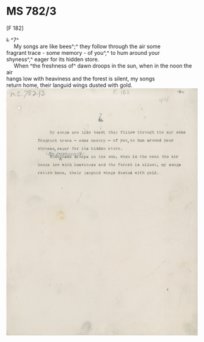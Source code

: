 # MS 782/3 

[F 182]

~~I.~~ ^7^ \
&nbsp;&nbsp;&nbsp;&nbsp;&nbsp;My songs are like bees^;^ they follow through the air some \
fragrant trace - some memory - of you^,^ to hum around your \
shyness^,^ eager for its hidden store. \
&nbsp;&nbsp;&nbsp;&nbsp;&nbsp;When ^the freshness of^ dawn droops in the sun, when in the noon the air \
hangs low with heaviness and the forest is silent, my songs \
return home, their languid wings dusted with gold.
![p69](MS782_3-069.jpg)

